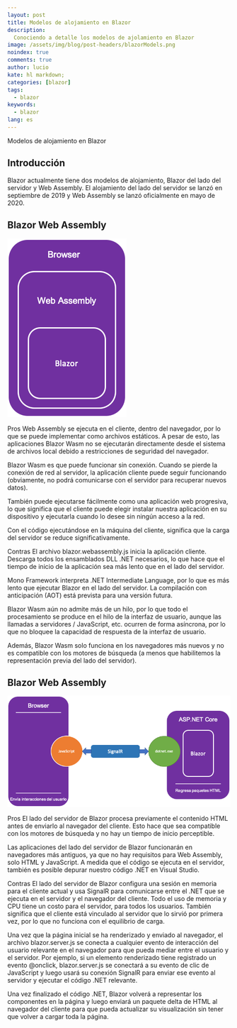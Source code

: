 ```yaml
---
layout: post
title: Modelos de alojamiento en Blazor
description:
  Conociendo a detalle los modelos de ajolamiento en Blazor
image: /assets/img/blog/post-headers/blazorModels.png
noindex: true
comments: true
author: lucio
kate: hl markdown;
categories: [blazor]
tags:
  - blazor
keywords:
  - blazor
lang: es
---
```


Modelos de alojamiento en Blazor

## Introducción

Blazor actualmente tiene dos modelos de alojamiento, Blazor del lado del servidor y Web Assembly. El alojamiento del lado del servidor se lanzó en septiembre de 2019 y Web Assembly se lanzó oficialmente en mayo de 2020.

## Blazor Web Assembly

![image](/assets/img/blog/tutorials/blazor-hosting-models/BlazorWebAssembly.png)

Pros
Web Assembly se ejecuta en el cliente, dentro del navegador, por lo que se puede implementar como archivos estáticos. A pesar de esto, las aplicaciones Blazor Wasm no se ejecutarán directamente desde el sistema de archivos local debido a restricciones de seguridad del navegador.

Blazor Wasm es que puede funcionar sin conexión. Cuando se pierde la conexión de red al servidor, la aplicación cliente puede seguir funcionando (obviamente, no podrá comunicarse con el servidor para recuperar nuevos datos).

También puede ejecutarse fácilmente como una aplicación web progresiva, lo que significa que el cliente puede elegir instalar nuestra aplicación en su dispositivo y ejecutarla cuando lo desee sin ningún acceso a la red.

Con el código ejecutándose en la máquina del cliente, significa que la carga del servidor se reduce significativamente.

Contras
El archivo blazor.webassembly.js inicia la aplicación cliente. Descarga todos los ensamblados DLL .NET necesarios, lo que hace que el tiempo de inicio de la aplicación sea más lento que en el lado del servidor.

Mono Framework interpreta .NET Intermediate Language, por lo que es más lento que ejecutar Blazor en el lado del servidor. La compilación con anticipación (AOT) está prevista para una versión futura.

Blazor Wasm aún no admite más de un hilo, por lo que todo el procesamiento se produce en el hilo de la interfaz de usuario, aunque las llamadas a servidores / JavaScript, etc. ocurren de forma asíncrona, por lo que no bloquee la capacidad de respuesta de la interfaz de usuario.

Además, Blazor Wasm solo funciona en los navegadores más nuevos y no es compatible con los motores de búsqueda (a menos que habilitemos la representación previa del lado del servidor).

## Blazor Web Assembly

![image](/assets/img/blog/tutorials/blazor-hosting-models/BlazorServerSide.png)

Pros
El lado del servidor de Blazor procesa previamente el contenido HTML antes de enviarlo al navegador del cliente. Esto hace que sea compatible con los motores de búsqueda y no hay un tiempo de inicio perceptible.

Las aplicaciones del lado del servidor de Blazor funcionarán en navegadores más antiguos, ya que no hay requisitos para Web Assembly, solo HTML y JavaScript. A medida que el código se ejecuta en el servidor, también es posible depurar nuestro código .NET en Visual Studio.

Contras
El lado del servidor de Blazor configura una sesión en memoria para el cliente actual y usa SignalR para comunicarse entre el .NET que se ejecuta en el servidor y el navegador del cliente. Todo el uso de memoria y CPU tiene un costo para el servidor, para todos los usuarios. También significa que el cliente está vinculado al servidor que lo sirvió por primera vez, por lo que no funciona con el equilibrio de carga.

Una vez que la página inicial se ha renderizado y enviado al navegador, el archivo blazor.server.js se conecta a cualquier evento de interacción del usuario relevante en el navegador para que pueda mediar entre el usuario y el servidor. Por ejemplo, si un elemento renderizado tiene registrado un evento @onclick, blazor.server.js se conectará a su evento de clic de JavaScript y luego usará su conexión SignalR para enviar ese evento al servidor y ejecutar el código .NET relevante.

Una vez finalizado el código .NET, Blazor volverá a representar los componentes en la página y luego enviará un paquete delta de HTML al navegador del cliente para que pueda actualizar su visualización sin tener que volver a cargar toda la página.
